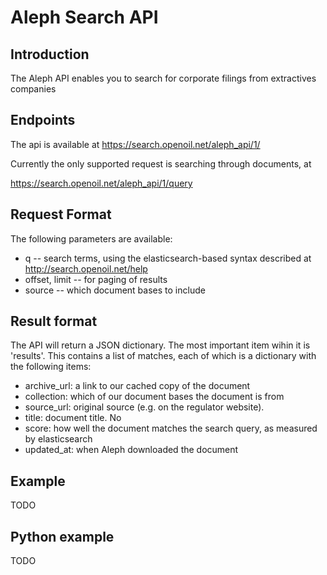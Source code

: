 # Aleph Search API

## Introduction

The Aleph API enables you to search for corporate filings from extractives companies

## Endpoints

The api is available at https://search.openoil.net/aleph_api/1/

Currently the only supported request is searching through documents, at

https://search.openoil.net/aleph_api/1/query

## Request Format

The following parameters are available:

 - q -- search terms, using the elasticsearch-based syntax described
at http://search.openoil.net/help
 - offset, limit -- for paging of results
 - source -- which document bases to include

## Result format

The API will return a JSON dictionary. The most important item wihin it is 'results'. This contains a list of matches, each of which is a dictionary with the following items:

- archive_url: a link to our cached copy of the document
- collection: which of our document bases the document is from
- source_url: original source (e.g. on the regulator website). 
- title: document title. No
- score: how well the document matches the search query, as measured by elasticsearch
- updated_at: when Aleph downloaded the document

## Example

TODO

## Python example

TODO
